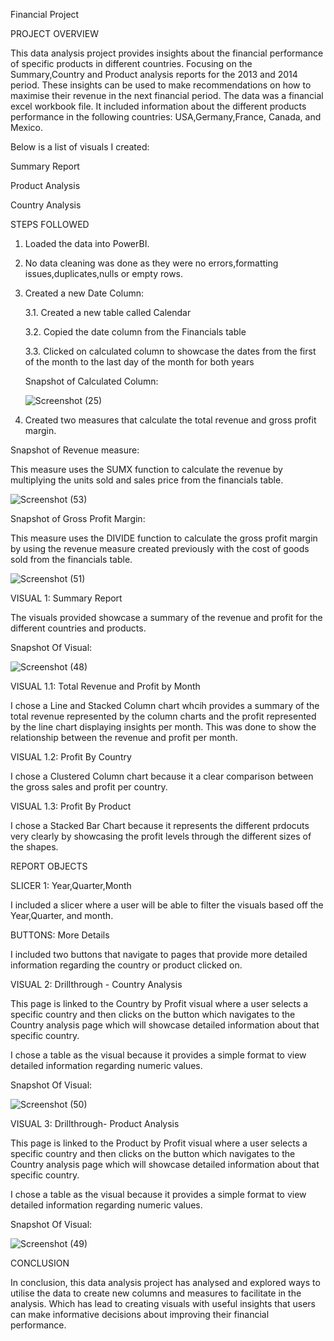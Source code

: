 Financial Project

PROJECT OVERVIEW

This data analysis project provides insights about the financial performance of specific products in different countries. Focusing on the Summary,Country and Product analysis reports for the 2013 and 2014 period. These insights can be used to make recommendations on how to maximise their revenue in the next financial period.
The data was a financial excel workbook file. It included information about the different products performance in the following countries: USA,Germany,France, Canada, and Mexico.

Below is a list of visuals I created: 

Summary Report

Product Analysis

Country Analysis




STEPS FOLLOWED

1. Loaded the data into PowerBI.
2. No data cleaning was done as they were no errors,formatting issues,duplicates,nulls or empty rows.
3. Created a new Date Column:


   3.1. Created a new table called Calendar
   
   3.2. Copied the date column from the Financials table
   
   3.3. Clicked on calculated column to showcase the dates from the first of the month to the last day of the month 
        for both years


    Snapshot of Calculated Column:


   ![Screenshot (25)](https://github.com/khelz424/Financial-Project/assets/141655852/5bf91776-ded5-435b-8390-b74b66e9f38b)

   
4. Created two measures that calculate the total revenue and gross profit margin.


Snapshot of Revenue measure:

This measure uses the SUMX function to calculate the revenue by multiplying the units sold and sales price from the financials table.

![Screenshot (53)](https://github.com/user-attachments/assets/2cdf70e8-7a42-4eaa-9405-9243441ea59d)


 
Snapshot of Gross Profit Margin:

This measure uses the DIVIDE function to calculate the gross profit margin by using the revenue measure created previously with the cost of goods sold from the financials table.

![Screenshot (51)](https://github.com/user-attachments/assets/b4ce61b5-080f-43c9-8656-dd82dd7890d1)


VISUAL 1: Summary Report

The visuals provided showcase a summary of the revenue and profit for the different countries and products.

Snapshot Of Visual:


![Screenshot (48)](https://github.com/user-attachments/assets/be9f54be-8131-4f8c-8147-cf9bb5cff6d4)


VISUAL 1.1: Total Revenue and Profit by Month

I chose a Line and Stacked Column chart whcih provides a summary of the total revenue represented by the column charts and the profit represented by the line chart displaying insights per month. This was done to show the relationship between the revenue and profit per month.


VISUAL 1.2: Profit By Country

I chose a Clustered Column chart because it a clear comparison between the gross sales and profit per country.


VISUAL 1.3: Profit By Product

I chose a Stacked Bar Chart because it represents the different prdocuts very clearly by showcasing the profit levels through the different sizes of the shapes.


REPORT OBJECTS


SLICER 1: Year,Quarter,Month

I included a slicer where a user will be able to filter the visuals based off the Year,Quarter, and month.

BUTTONS: More Details

I included two buttons that navigate to pages that provide more detailed information regarding the country or product clicked on.


VISUAL 2: Drillthrough - Country Analysis

This page is linked to the Country by Profit visual where a user selects a specific country and then clicks on the button which navigates to the Country analysis page which will showcase detailed information about that specific country.

I chose a table as the visual because it provides a simple format to view detailed information regarding numeric values.

Snapshot Of Visual:


![Screenshot (50)](https://github.com/user-attachments/assets/c4e78c7c-33e6-4d8c-b82a-0b117293aa2c)


VISUAL 3: Drillthrough- Product Analysis

This page is linked to the Product by Profit visual where a user selects a specific country and then clicks on the button which navigates to the Country analysis page which will showcase detailed information about that specific country.

I chose a table as the visual because it provides a simple format to view detailed information regarding numeric values.

Snapshot Of Visual:


![Screenshot (49)](https://github.com/user-attachments/assets/80baa575-a82f-4e56-a5e1-876af3813106)


CONCLUSION

In conclusion, this data analysis project has analysed and explored ways to utilise the data to create new columns and measures to facilitate in the analysis. Which has lead to creating visuals with useful insights that users can make informative decisions about improving their financial performance.
